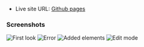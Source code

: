 - Live site URL: [Github pages](https://mrozv.github.io/toDoList/)
### Screenshots
![First look](https://github.com/Mrozv/toDoList/assets/112627216/94421875-66f4-49cf-bb12-a1be21fbf9fe)
![Error](https://github.com/Mrozv/toDoList/assets/112627216/8056c62c-69e1-4c3f-a0af-86490272b24e)
![Added elements](https://github.com/Mrozv/toDoList/assets/112627216/842f724d-230a-426d-84f7-c3d945f02912)
![Edit mode](https://github.com/Mrozv/toDoList/assets/112627216/d755d538-beb7-4b22-a696-57bbc3f9c08d)
